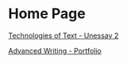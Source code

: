 # Home Page



[Technologies of Text - Unessay 2](/tot_project)

[Advanced Writing - Portfolio](/adv_writ)
